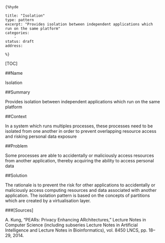     {%hyde

    title: "Isolation"
    type: pattern
    excerpt: "Provides isolation between independent applications which run on the same platform"
    categories:
        - 
    status: draft
    address:

    %}

[TOC]


##Name
<!--Primary name the pattern is known by.-->

Isolation

<!--###[Also Known As]-->
<!-- All other names the pattern is known by.-->



##Summary
<!-- One short paragraph summarising the pattern.-->

Provides isolation between independent applications which run on the same platform

##Context
<!-- The situations in which the pattern may apply.-->

In a system which runs multiples processes, these processes need to be isolated from one another in order to prevent overlapping resource access and risking personal data exposure

##Problem
<!-- The problem a pattern addresses, including a list of forces describing why a problem might be difficult to solve.-->

Some processes are able to accidentally or maliciously access resources from another application, thereby acquiring the ability to access personal data

##Solution
<!-- A concise description of how the pattern addresses the problem.-->

The rationale is to prevent the risk for other applications to accidentally or maliciously access computing resources and data associated with another application. The isolation pattern is based on the concepts of partitions which are created by a virtualisation layer.

<!--###[Structure]-->
<!--A detailed specification of the structural aspects of the pattern. A class diagram if applicable.-->



<!--###[Implementation]-->
<!--Guidelines for implementing the pattern; code fragments; suggested PETS; policy fragments.-->



<!--##Consequences-->
<!--The advantages (benefits) and disadvantages (liabilities) of applying the pattern.-->



<!--###[Constraints]-->
<!-- limitations as a consequence of applying the pattern.-->



<!--##Examples-->
<!--Motivational example to see how the pattern is applied.-->



<!--###[Known Uses]-->
<!-- Pointers to various applications of the pattern.-->



<!--##See Also-->
<!-- Any pointers to relevant information, not contained in the subfields below.-->



<!--###[Related Patterns]-->
<!-- Supporting and conflicting patterns-->



###[Sources]
<!-- References to the original source of the pattern.-->

A. Kung, “PEARs: Privacy Enhancing ARchitectures,” Lecture Notes in Computer Science (including subseries Lecture Notes in Artificial Intelligence and Lecture Notes in Bioinformatics), vol. 8450 LNCS, pp. 18–29, 2014.

<!--##General Comments-->
<!-- Separate discussion on the pattern.-->



<!--##Categories-->
<!-- Placeholder for future agreed upon categories as per collaboration's evaluation.-->

<!--##Tags-->
<!-- User definable descriptors for additional correlation.-->




